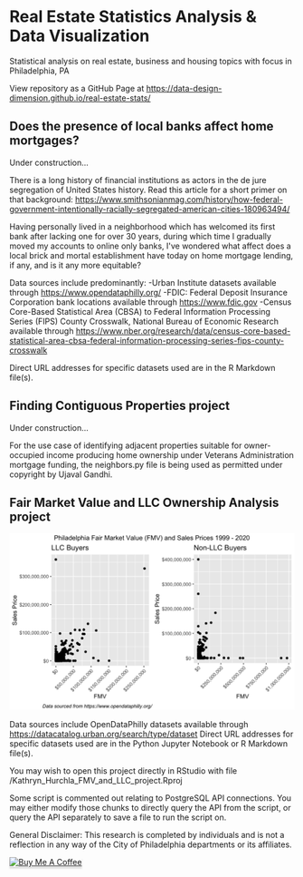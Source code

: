# Real Estate Statistics Analysis & Data Visualization
Statistical analysis on real estate, business and housing topics with focus in Philadelphia, PA

View repository as a GitHub Page at https://data-design-dimension.github.io/real-estate-stats/


## Does the presence of local banks affect home mortgages?
Under construction...

There is a long history of financial institutions as actors in the de jure segregation of United States history. Read this article for a short primer on that background: https://www.smithsonianmag.com/history/how-federal-government-intentionally-racially-segregated-american-cities-180963494/

Having personally lived in a neighborhood which has welcomed its first bank after lacking one for over 30 years, during which time I gradually moved my accounts to online only banks, I've wondered what affect does a local brick and mortal establishment have today on home mortgage lending, if any, and is it any more equitable?

Data sources include predominantly:
-Urban Institute datasets available through https://www.opendataphilly.org/
-FDIC: Federal Deposit Insurance Corporation bank locations available through https://www.fdic.gov
-Census Core-Based Statistical Area (CBSA) to Federal Information Processing Series (FIPS) County Crosswalk, National Bureau of Economic Research available through https://www.nber.org/research/data/census-core-based-statistical-area-cbsa-federal-information-processing-series-fips-county-crosswalk

Direct URL addresses for specific datasets used are in the R Markdown file(s).




## Finding Contiguous Properties project
Under construction...

For the use case of identifying adjacent properties suitable for owner-occupied income producing home ownership under Veterans Administration mortgage funding, the neighbors.py file is being used as permitted under copyright by Ujaval Gandhi.




## Fair Market Value and LLC Ownership Analysis project

<img src="/images/ggplot FMV sidebyside Sales Price - Non-LLC Buyers-1.png">

Data sources include OpenDataPhilly datasets available through https://datacatalog.urban.org/search/type/dataset
Direct URL addresses for specific datasets used are in the Python Jupyter Notebook or R Markdown file(s).

You may wish to open this project directly in RStudio with file /Kathryn_Hurchla_FMV_and_LLC_project.Rproj

Some script is commented out relating to PostgreSQL API connections. 
You may either modify those chunks to directly query the API from the script, or query the API separately to save a file to run the script on.




General Disclaimer: This research is completed by individuals and is not a reflection in any way of the City of Philadelphia departments or its affiliates.

<a href="https://www.buymeacoffee.com/earthtokathy" target="_blank"><img src="https://www.buymeacoffee.com/assets/img/custom_images/orange_img.png" alt="Buy Me A Coffee" style="height: 41px !important;width: 174px !important;box-shadow: 0px 3px 2px 0px rgba(190, 190, 190, 0.5) !important;-webkit-box-shadow: 0px 3px 2px 0px rgba(190, 190, 190, 0.5) !important;" ></a>
